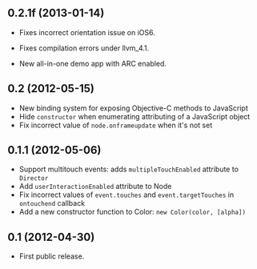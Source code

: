 ## 0.2.1f (2013-01-14)

- Fixes incorrect orientation issue on iOS6.

- Fixes compilation errors under llvm_4.1.

- New all-in-one demo app with ARC enabled.

## 0.2 (2012-05-15)

- New binding system for exposing Objective-C methods to JavaScript
- Hide `constructor` when enumerating attributing of a JavaScript object
- Fix incorrect value of `node.onframeupdate` when it's not set


## 0.1.1 (2012-05-06)

- Support multitouch events: adds `multipleTouchEnabled` attribute to `Director` 
- Add `userInteractionEnabled` attribute to Node
- Fix incorrect values of `event.touches` and `event.targetTouches` in `ontouchend` callback
- Add a new constructor function to Color: `new Color(color, [alpha])` 

## 0.1 (2012-04-30)

- First public release.
